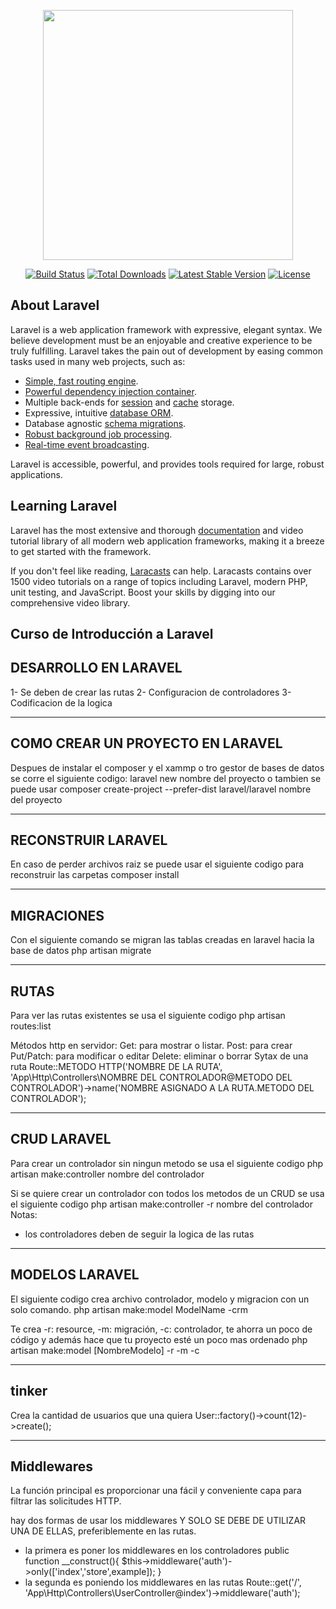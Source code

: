 <p align="center"><a href="https://laravel.com" target="_blank"><img src="https://raw.githubusercontent.com/laravel/art/master/logo-lockup/5%20SVG/2%20CMYK/1%20Full%20Color/laravel-logolockup-cmyk-red.svg" width="400"></a></p>

<p align="center">
<a href="https://travis-ci.org/laravel/framework"><img src="https://travis-ci.org/laravel/framework.svg" alt="Build Status"></a>
<a href="https://packagist.org/packages/laravel/framework"><img src="https://poser.pugx.org/laravel/framework/d/total.svg" alt="Total Downloads"></a>
<a href="https://packagist.org/packages/laravel/framework"><img src="https://poser.pugx.org/laravel/framework/v/stable.svg" alt="Latest Stable Version"></a>
<a href="https://packagist.org/packages/laravel/framework"><img src="https://poser.pugx.org/laravel/framework/license.svg" alt="License"></a>
</p>

## About Laravel

Laravel is a web application framework with expressive, elegant syntax. We believe development must be an enjoyable and creative experience to be truly fulfilling. Laravel takes the pain out of development by easing common tasks used in many web projects, such as:

- [Simple, fast routing engine](https://laravel.com/docs/routing).
- [Powerful dependency injection container](https://laravel.com/docs/container).
- Multiple back-ends for [session](https://laravel.com/docs/session) and [cache](https://laravel.com/docs/cache) storage.
- Expressive, intuitive [database ORM](https://laravel.com/docs/eloquent).
- Database agnostic [schema migrations](https://laravel.com/docs/migrations).
- [Robust background job processing](https://laravel.com/docs/queues).
- [Real-time event broadcasting](https://laravel.com/docs/broadcasting).

Laravel is accessible, powerful, and provides tools required for large, robust applications.

## Learning Laravel

Laravel has the most extensive and thorough [documentation](https://laravel.com/docs) and video tutorial library of all modern web application frameworks, making it a breeze to get started with the framework.

If you don't feel like reading, [Laracasts](https://laracasts.com) can help. Laracasts contains over 1500 video tutorials on a range of topics including Laravel, modern PHP, unit testing, and JavaScript. Boost your skills by digging into our comprehensive video library.

## Curso de Introducción a Laravel

## DESARROLLO EN LARAVEL
1- Se deben de crear las rutas
2- Configuracion de controladores
3- Codificacion de la logica
_____________________________________________

## COMO CREAR UN PROYECTO EN LARAVEL
 Despues de instalar el composer y el xammp o tro gestor de bases de datos se corre el siguiente codigo:
    laravel new nombre del proyecto
o tambien se puede usar
    composer create-project --prefer-dist laravel/laravel nombre del proyecto
_____________________________________________

## RECONSTRUIR LARAVEL
En caso de perder archivos raiz se puede usar el siguiente codigo para reconstruir las carpetas
    composer install
_____________________________________________

## MIGRACIONES
Con el siguiente comando se migran las tablas creadas en laravel hacia la base de datos
    php artisan migrate
_____________________________________________
## RUTAS
Para ver las rutas existentes se usa el siguiente codigo
    php artisan routes:list

Métodos http en servidor:
    Get: para mostrar o listar.
    Post: para crear
    Put/Patch: para modificar o editar
    Delete: eliminar o borrar
Sytax de una ruta
    Route::METODO HTTP('NOMBRE DE LA RUTA', 'App\Http\Controllers\NOMBRE DEL CONTROLADOR@METODO DEL CONTROLADOR')->name('NOMBRE ASIGNADO A LA RUTA.METODO DEL CONTROLADOR');
_____________________________________________

## CRUD LARAVEL
Para crear un controlador sin ningun metodo se usa el siguiente codigo
    php artisan make:controller nombre del controlador

Si se quiere crear un controlador con todos los metodos de un CRUD se usa el siguiente codigo
    php artisan make:controller -r nombre del controlador
Notas:
- los controladores deben de seguir la logica de las rutas
_____________________________________________

## MODELOS LARAVEL
El siguiente codigo crea archivo controlador, modelo y migracion con un solo comando.
    php artisan make:model ModelName -crm
    
Te crea -r: resource, -m: migración, -c: controlador, te ahorra un poco de código y además hace que tu proyecto esté un poco mas ordenado
    php artisan make:model [NombreModelo] -r -m -c
_____________________________________________

## tinker
Crea la cantidad de usuarios que una quiera
    User::factory()->count(12)->create();
_____________________________________________

## Middlewares
La función principal es proporcionar una fácil y conveniente capa para filtrar las solicitudes HTTP. 

hay dos formas de usar los middlewares Y SOLO SE DEBE DE UTILIZAR UNA DE ELLAS, preferiblemente en las rutas.

- la primera es poner los middlewares en los controladores
    public function __construct(){
	$this->middleware('auth')->only(['index','store',example]);
    }
- la segunda es poniendo los middlewares en las rutas
    Route::get('/', 'App\Http\Controllers\UserController@index')->middleware('auth');
